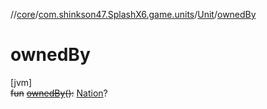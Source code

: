 //[core](../../../index.md)/[com.shinkson47.SplashX6.game.units](../index.md)/[Unit](index.md)/[ownedBy](owned-by.md)

# ownedBy

[jvm]\
~~fun~~ [~~ownedBy~~](owned-by.md)~~(~~~~)~~~~:~~ [Nation](../../com.shinkson47.SplashX6.game/-nation/index.md)?
